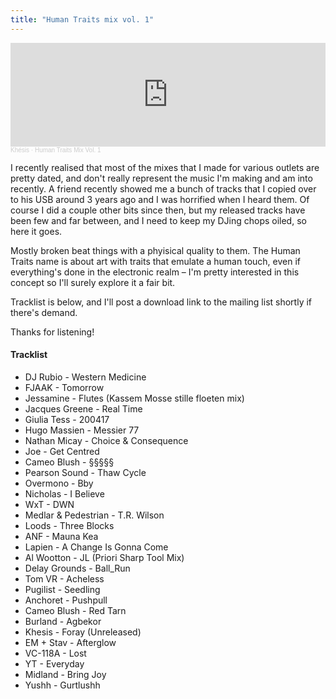 ```yaml
---
title: "Human Traits mix vol. 1"
---
```


<iframe width="100%" height="166" scrolling="no" frameborder="no" allow="autoplay" src="https://w.soundcloud.com/player/?url=https%3A//api.soundcloud.com/tracks/1168366294%3Fsecret_token%3Ds-DsXvD5yi9zx&color=%2320669d&auto_play=false&hide_related=false&show_comments=true&show_user=true&show_reposts=false&show_teaser=true"></iframe><div style="font-size: 10px; color: #cccccc;line-break: anywhere;word-break: normal;overflow: hidden;white-space: nowrap;text-overflow: ellipsis; font-family: Interstate,Lucida Grande,Lucida Sans Unicode,Lucida Sans,Garuda,Verdana,Tahoma,sans-serif;font-weight: 100;"><a href="https://soundcloud.com/khesis" title="Khésis" target="_blank" style="color: #cccccc; text-decoration: none;">Khésis</a> · <a href="https://soundcloud.com/khesis/human-traits-mix-vol-1/s-DsXvD5yi9zx" title="Human Traits Mix Vol. 1" target="_blank" style="color: #cccccc; text-decoration: none;">Human Traits Mix Vol. 1</a></div>

I recently realised that most of the mixes that I made for various outlets are pretty dated, and don't really represent the music I'm making and am into recently.
A friend recently showed me a bunch of tracks that I copied over to his USB around 3 years ago and I was horrified when I heard them.
Of course I did a couple other bits since then, but my released tracks have been few and far between, and I need to keep my DJing chops oiled, so here it goes.

Mostly broken beat things with a phyisical quality to them. The Human Traits name is about art with traits that emulate a human touch, even if everything's done in the electronic realm – I'm pretty interested in this concept so I'll surely explore it a fair bit.

Tracklist is below, and I'll post a download link to the mailing list shortly if there's demand.

Thanks for listening!

#### Tracklist
* DJ Rubio - Western Medicine
* FJAAK - Tomorrow
* Jessamine - Flutes (Kassem Mosse stille floeten mix)
* Jacques Greene - Real Time
* Giulia Tess - 200417
* Hugo Massien - Messier 77
* Nathan Micay - Choice & Consequence
* Joe - Get Centred
* Cameo Blush - §§§§§
* Pearson Sound - Thaw Cycle
* Overmono - Bby
* Nicholas - I Believe
* WxT - DWN
* Medlar & Pedestrian - T.R. Wilson
* Loods - Three Blocks
* ANF - Mauna Kea
* Lapien - A Change Is Gonna Come
* Al Wootton - JL (Priori Sharp Tool Mix)
* Delay Grounds - Ball_Run
* Tom VR - Acheless
* Pugilist - Seedling
* Anchoret - Pushpull
* Cameo Blush - Red Tarn
* Burland - Agbekor
* Khesis - Foray (Unreleased)
* EM + Stav - Afterglow
* VC-118A - Lost
* YT - Everyday
* Midland - Bring Joy
* Yushh - Gurtlushh